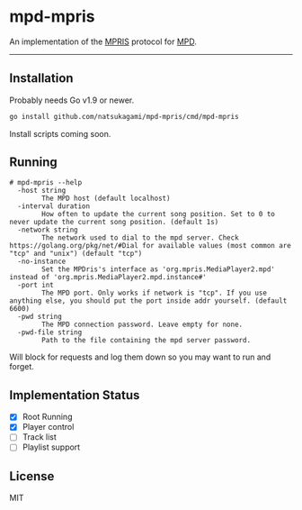 # mpd-mpris

An implementation of the [MPRIS](https://specifications.freedesktop.org/mpris-spec/latest/) protocol for [MPD](http://musicpd.org/).

---

## Installation

Probably needs Go v1.9 or newer.

```bash
go install github.com/natsukagami/mpd-mpris/cmd/mpd-mpris
```

Install scripts coming soon.

## Running

```
# mpd-mpris --help
  -host string
    	The MPD host (default localhost)
  -interval duration
    	How often to update the current song position. Set to 0 to never update the current song position. (default 1s)
  -network string
    	The network used to dial to the mpd server. Check https://golang.org/pkg/net/#Dial for available values (most common are "tcp" and "unix") (default "tcp")
  -no-instance
    	Set the MPDris's interface as 'org.mpris.MediaPlayer2.mpd' instead of 'org.mpris.MediaPlayer2.mpd.instance#'
  -port int
    	The MPD port. Only works if network is "tcp". If you use anything else, you should put the port inside addr yourself. (default 6600)
  -pwd string
    	The MPD connection password. Leave empty for none.
  -pwd-file string
    	Path to the file containing the mpd server password.
```

Will block for requests and log them down so you may want
to run and forget.

## Implementation Status

- [x] Root Running
- [x] Player control
- [ ] Track list
- [ ] Playlist support

## License

MIT
